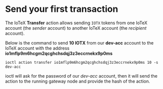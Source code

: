 # Send your first transaction

The IoTeX **Transfer** action allows sending `IOTX` tokens from one IoTeX account \(the _sender_ account\) to another IoTeX account \(the _recipient_ account\).

Below is the command to send **10 IOTX** from our **dev-acc** account to the IoTeX account with the address **io1mflp9m6hcgm2qcghchsdqj3z3eccrnekx9p0ms**

```text
ioctl action transfer io1mflp9m6hcgm2qcghchsdqj3z3eccrnekx9p0ms 10 -s dev-acc
```

ioctl will ask for the password of our _dev-acc_ account, then it will send the action to the running gateway node and provide the hash of the action.

